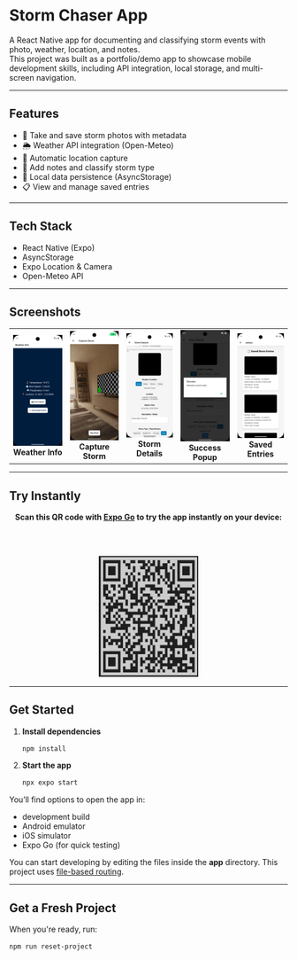 # Storm Chaser App

A React Native app for documenting and classifying storm events with photo, weather, location, and notes.  
This project was built as a portfolio/demo app to showcase mobile development skills, including API integration, local storage, and multi-screen navigation.

---

## Features

- 📸 Take and save storm photos with metadata
- 🌦️ Weather API integration (Open-Meteo)
- 📍 Automatic location capture
- 📝 Add notes and classify storm type
- 💾 Local data persistence (AsyncStorage)
- 📋 View and manage saved entries

---

## Tech Stack

- React Native (Expo)
- AsyncStorage
- Expo Location & Camera
- Open-Meteo API

---

## Screenshots

<table align="center">
  <tr>
    <td align="center"><img src="screenshots/weather-info.png" width="120"/><br/><b>Weather Info</b></td>
    <td align="center"><img src="screenshots/capture-storm.png" width="120"/><br/><b>Capture Storm</b></td>
    <td align="center"><img src="screenshots/storm-details.png" width="120"/><br/><b>Storm Details</b></td>
    <td align="center"><img src="screenshots/success-popup.png" width="120"/><br/><b>Success Popup</b></td>
    <td align="center"><img src="screenshots/saved-entries.png" width="120"/><br/><b>Saved Entries</b></td>
  </tr>
</table>

---

## Try Instantly

<div align="center">

<b>Scan this QR code with <a href="https://expo.dev/client" target="_blank">Expo Go</a> to try the app instantly on your device:</b>

<br/><br/>

<img src="screenshots/qr.png" alt="Expo Go QR Code" width="180"/>

</div>

---

## Get Started

1. **Install dependencies**
    ```bash
    npm install
    ```
2. **Start the app**
    ```bash
    npx expo start
    ```

You’ll find options to open the app in:
- development build
- Android emulator
- iOS simulator
- Expo Go (for quick testing)

You can start developing by editing the files inside the **app** directory. This project uses [file-based routing](https://docs.expo.dev/router/introduction/).

---

## Get a Fresh Project

When you're ready, run:

```bash
npm run reset-project
